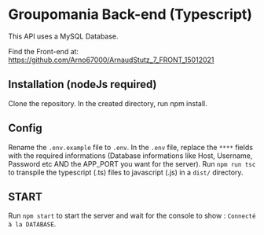 # Groupomania Back-end (Typescript)

This API uses a MySQL Database. 

Find the Front-end at: https://github.com/Arno67000/ArnaudStutz_7_FRONT_15012021


## Installation (nodeJs required)

Clone the repository.
In the created directory, run npm install.

## Config

Rename the `.env.example` file to `.env`.
In the `.env` file, replace the `****` fields with the required informations (Database informations like Host, Username, Password etc AND the APP_PORT you want for the server).
Run `npm run tsc` to transpile the typescript (.ts) files to javascript (.js) in a `dist/` directory.

## START

Run `npm start` to start the server and wait for the console to show : `Connecté à la DATABASE`.
